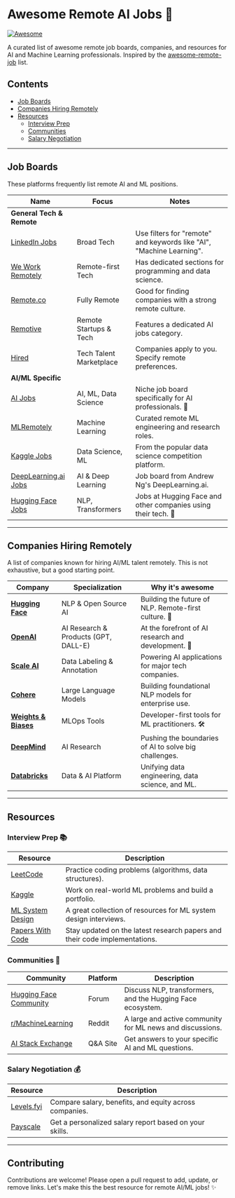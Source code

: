 # Awesome Remote AI Jobs 🤖

[![Awesome](https://awesome.re/badge.svg)](https://awesome.re)

A curated list of awesome remote job boards, companies, and resources for AI and Machine Learning professionals. Inspired by the [awesome-remote-job](https://github.com/lukasz-madon/awesome-remote-job) list.

## Contents

- [Job Boards](#job-boards)
- [Companies Hiring Remotely](#companies-hiring-remotely)
- [Resources](#resources)
  - [Interview Prep](#interview-prep)
  - [Communities](#communities)
  - [Salary Negotiation](#salary-negotiation)

---

## Job Boards

These platforms frequently list remote AI and ML positions.

| Name                                      | Focus                               | Notes                                                              |
| ----------------------------------------- | ----------------------------------- | ------------------------------------------------------------------ |
| **General Tech & Remote** |                                     |                                                                    |
| [LinkedIn Jobs](https://www.linkedin.com/jobs/) | Broad Tech                          | Use filters for "remote" and keywords like "AI", "Machine Learning". |
| [We Work Remotely](https://weworkremotely.com/) | Remote-first Tech                   | Has dedicated sections for programming and data science.           |
| [Remote.co](https://remote.co/remote-jobs/)     | Fully Remote                        | Good for finding companies with a strong remote culture.           |
| [Remotive](https://remotive.com/)               | Remote Startups & Tech              | Features a dedicated AI jobs category.                             |
| [Hired](https://hired.com/)                     | Tech Talent Marketplace             | Companies apply to you. Specify remote preferences.                |
| **AI/ML Specific** |                                     |                                                                    |
| [AI Jobs](https://ai-jobs.net/)           | AI, ML, Data Science                | Niche job board specifically for AI professionals. 🧠             |
| [MLRemotely](https://mlremotely.com/)     | Machine Learning                    | Curated remote ML engineering and research roles.                  |
| [Kaggle Jobs](https://www.kaggle.com/jobs)    | Data Science, ML                  | From the popular data science competition platform.                |
| [DeepLearning.ai Jobs](https://jobs.deeplearning.ai/) | AI & Deep Learning | Job board from Andrew Ng's DeepLearning.ai. |
| [Hugging Face Jobs](https://huggingface.co/jobs) | NLP, Transformers | Jobs at Hugging Face and other companies using their tech. 🤗 |


---

## Companies Hiring Remotely

A list of companies known for hiring AI/ML talent remotely. This is not exhaustive, but a good starting point.

| Company                                 | Specialization                        | Why it's awesome                                            |
| --------------------------------------- | ------------------------------------- | ----------------------------------------------------------- |
| [**Hugging Face**](https://huggingface.co/)| NLP & Open Source AI                | Building the future of NLP. Remote-first culture. 🤗        |
| [**OpenAI**](https://openai.com/careers)  | AI Research & Products (GPT, DALL-E)  | At the forefront of AI research and development. 🚀         |
| [**Scale AI**](https://scale.com/careers) | Data Labeling & Annotation          | Powering AI applications for major tech companies.          |
| [**Cohere**](https://cohere.com/careers)  | Large Language Models                 | Building foundational NLP models for enterprise use.        |
| [**Weights & Biases**](https://wandb.ai/site/careers) | MLOps Tools                   | Developer-first tools for ML practitioners. 🛠️           |
| [**DeepMind**](https://www.deepmind.com/careers) | AI Research | Pushing the boundaries of AI to solve big challenges. |
| [**Databricks**](https://www.databricks.com/company/careers) | Data & AI Platform | Unifying data engineering, data science, and ML. |


---

## Resources

### Interview Prep 📚

| Resource                                | Description                                               |
| --------------------------------------- | --------------------------------------------------------- |
| [LeetCode](https://leetcode.com/)       | Practice coding problems (algorithms, data structures).   |
| [Kaggle](https://www.kaggle.com/)       | Work on real-world ML problems and build a portfolio.     |
| [ML System Design](https://github.com/khangich/machine-learning-system-design) | A great collection of resources for ML system design interviews. |
| [Papers With Code](https://paperswithcode.com/) | Stay updated on the latest research papers and their code implementations. |

### Communities 🤝

| Community                               | Platform | Description                                               |
| --------------------------------------- | -------- | --------------------------------------------------------- |
| [Hugging Face Community](https://huggingface.co/community) | Forum | Discuss NLP, transformers, and the Hugging Face ecosystem. |
| [r/MachineLearning](https://www.reddit.com/r/MachineLearning/) | Reddit | A large and active community for ML news and discussions. |
| [AI Stack Exchange](https://ai.stackexchange.com/) | Q&A Site | Get answers to your specific AI and ML questions. |

### Salary Negotiation 💰

| Resource                                | Description                                               |
| --------------------------------------- | --------------------------------------------------------- |
| [Levels.fyi](https://www.levels.fyi/)   | Compare salary, benefits, and equity across companies.    |
| [Payscale](https://www.payscale.com/)  | Get a personalized salary report based on your skills.    |

---

## Contributing

Contributions are welcome! Please open a pull request to add, update, or remove links. Let's make this the best resource for remote AI/ML jobs! ✨

